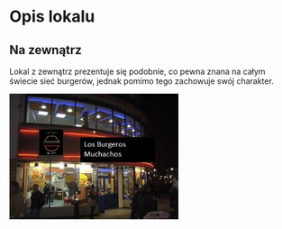 # Opis lokalu

## Na zewnątrz
Lokal z zewnątrz prezentuje się podobnie, co pewna znana na całym świecie sieć burgerów, jednak pomimo tego zachowuje swój charakter.

<img src = 'img/local-outside.jpg' width=300>
